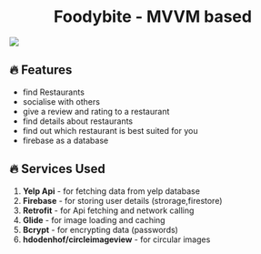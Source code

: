<h1 align="center">Foodybite - MVVM based</h1>
<img src="https://firebasestorage.googleapis.com/v0/b/food-clone-c7e62.appspot.com/o/Foodies_readme_cropped.jpg?alt=media&token=27d2f2ef-f8ab-47e3-9308-29f0ba650c20">


## 🔥 Features

- find Restaurants 
- socialise with others
- give a review and rating to a restaurant
- find details about restaurants
- find out which restaurant is best suited for you
- firebase as a database

## 🔥 Services Used

1. **Yelp Api** - for fetching data from yelp database
1. **Firebase** - for storing user details (strorage,firestore)
1. **Retrofit** - for Api fetching and network calling
1. **Glide** - for image loading and caching
1. **Bcrypt** - for encrypting data (passwords)
1. **hdodenhof/circleimageview** - for circular images
